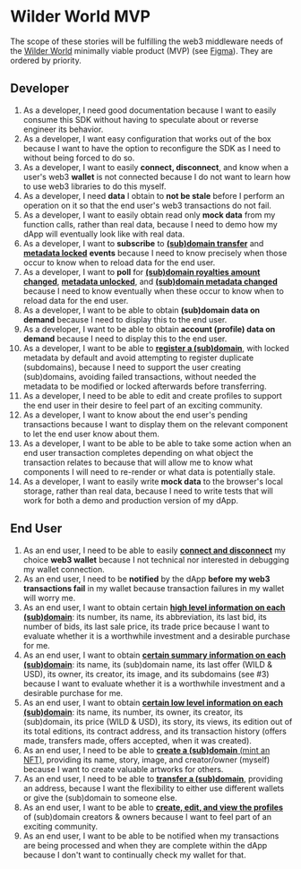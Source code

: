 # Wilder World MVP

The scope of these stories will be fulfilling the web3 middleware needs of the [Wilder World](https://www.wilderworld.com/) minimally viable product (MVP) (see [Figma](https://www.figma.com/file/5bOkQKkrQ2jCZR6N3oUCMj/ZNS-Front-End?node-id=3262%3A0)). They are ordered by priority.

## Developer

1. As a developer, I need good documentation because I want to easily consume this SDK without having to speculate about or reverse engineer its behavior.
2. As a developer, I want easy configuration that works out of the box because I want to have the option to reconfigure the SDK as I need to without being forced to do so. 
3. As a developer, I want to easily **connect, disconnect**, and know when a user's web3 **wallet** is not connected because I do not want to learn how to use web3 libraries to do this myself.
4. As a developer, I need **data** I obtain to **not be stale** before I perform an operation on it so that the end user's web3 transactions do not fail.
5. As a developer, I want to easily obtain read only **mock data** from my function calls, rather than real data, because I need to demo how my dApp will eventually look like with real data.
6. As a developer, I want to **subscribe** to [**(sub)domain transfer**](https://github.com/zer0-os/zNS-subgraph/blob/f8969a60f2ad10f811fb36ff56a14f8b5b3af5ec/src/mapping.ts#L4) and [**metadata locked**](https://github.com/zer0-os/zNS-subgraph/blob/f8969a60f2ad10f811fb36ff56a14f8b5b3af5ec/src/mapping.ts#L5) **events** because I need to know precisely when those occur to know when to reload data for the end user.
7.  As a developer, I want to **poll** for [**(sub)domain royalties amount changed**](https://github.com/zer0-os/zNS-subgraph/blob/f8969a60f2ad10f811fb36ff56a14f8b5b3af5ec/src/mapping.ts#L8), [**metadata unlocked**](https://github.com/zer0-os/zNS-subgraph/blob/f8969a60f2ad10f811fb36ff56a14f8b5b3af5ec/src/mapping.ts#L6), and [**(sub)domain metadata changed**](https://github.com/zer0-os/zNS-subgraph/blob/f8969a60f2ad10f811fb36ff56a14f8b5b3af5ec/src/mapping.ts#L7) because I need to know eventually when these occur to know when to reload data for the end user.
8.  As a developer, I want to be able to obtain **(sub)domain data on demand** because I need to display this to the end user.
9.  As a developer, I want to be able to obtain **account (profile) data on demand** because I need to display this to the end user.
10. As a developer, I want to be able to [**register a (sub)domain**](https://github.com/zer0-os/zNS/blob/340c03160e71539128111b7210fb7d6048793463/docs/integration/v1.1/BasicController.json#L126), with locked metadata by default and avoid attempting to register duplicate (subdomains), because I need to support the user creating (sub)domains, avoiding failed transactions, without needed the metadata to be modified or locked afterwards before transferring.
11. As a developer, I need to be able to edit and create profiles to support the end user in their desire to feel part of an exciting community.
12. As a developer, I want to know about the end user's pending transactions because I want to display them on the relevant component to let the end user know about them.
13. As a developer, I want to be able to be able to take some action when an end user transaction completes depending on what object the transaction relates to because that will allow me to know what components I will need to re-render or what data is potentially stale.
14. As a developer, I want to easily write **mock data** to the browser's local storage, rather than real data, because I need to write tests that will work for both a demo and production version of my dApp.

## End User

1. As an end user, I need to be able to easily [**connect and disconnect**](https://www.figma.com/file/5bOkQKkrQ2jCZR6N3oUCMj/ZNS-Front-End?node-id=3262%3A22) my choice **web3 wallet** because I not technical nor interested in debugging my wallet connection.
2. As an end user, I need to be **notified** by the dApp **before my web3 transactions fail** in my wallet because transaction failures in my wallet will worry me.
3. As an end user, I want to obtain certain [**high level information on each (sub)domain**](https://www.figma.com/file/5bOkQKkrQ2jCZR6N3oUCMj/ZNS-Front-End?node-id=3262%3A22): its number, its name, its abbreviation, its last bid, its number of bids, its last sale price, its trade price because I want to evaluate whether it is a worthwhile investment and a desirable purchase for me.
4. As an end user, I want to obtain [**certain summary information on each (sub)domain**](https://www.figma.com/file/5bOkQKkrQ2jCZR6N3oUCMj/ZNS-Front-End?node-id=3262%3A368): its name, its (sub)domain name, its last offer (WILD & USD), its owner, its creator, its image, and its subdomains (see #3) because I want to evaluate whether it is a worthwhile investment and a desirable purchase for me.
5. As an end user, I want to obtain [**certain low level information on each (sub)domain**](https://www.figma.com/file/5bOkQKkrQ2jCZR6N3oUCMj/ZNS-Front-End?node-id=3262%3A398): its name, its number, its owner, its creator, its (sub)domain, its price (WILD & USD), its story, its views, its edition out of its total editions, its contract address, and its transaction history (offers made, transfers made, offers accepted, when it was created).
6. As an end user, I need to be able to [**create a (sub)domain** (mint an NFT)](https://www.figma.com/file/5bOkQKkrQ2jCZR6N3oUCMj/ZNS-Front-End?node-id=3262%3A896), providing its name, story, image, and creator/owner (myself) because I want to create valuable artworks for others.
7. As an end user, I need to be able to [**transfer a (sub)domain**](https://www.figma.com/file/5bOkQKkrQ2jCZR6N3oUCMj/ZNS-Front-End?node-id=3262%3A741), providing an address, because I want the flexibility to either use different wallets or give the (sub)domain to someone else.
8.  As an end user, I want to be able to [**create, edit, and view the profiles**](https://www.figma.com/file/5bOkQKkrQ2jCZR6N3oUCMj/ZNS-Front-End?node-id=3262%3A314) of (sub)domain creators & owners because I want to feel part of an exciting community.
9.  As an end user, I want to be able to be notified when my transactions are being processed and when they are complete within the dApp because I don't want to continually check my wallet for that. 
